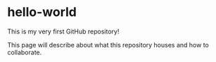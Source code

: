 # hello-world
This is my very first GitHub repository!

This page will describe about what this repository houses and how to collaborate.
